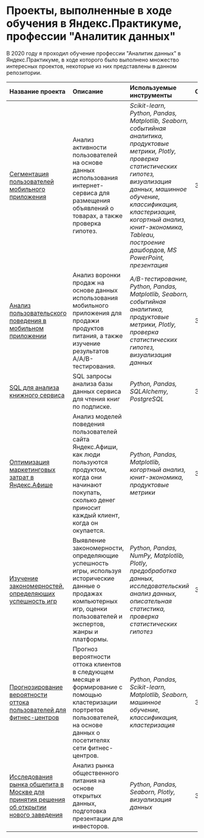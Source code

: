 # Проекты, выполненные в ходе обучения в Яндекс.Практикуме, профессии "Аналитик данных"

В 2020 году я проходил обучение профессии "Аналитик данных" в Яндекс.Практикуме, в ходе которого было выполнено множество интересных проектов, некоторые из них представлены в данном репозитории.

| Название проекта | Описание | Используемые инструменты | Статус |
| :---------------------- | :---------------------- | :---------------------- | :---------------------- |
| [Сегментация пользователей мобильного приложения](https://github.com/Alexandr-90/yandex-praktikum-projects/tree/master/mobile-app-group) | Анализ активности пользователей на основе данных использования интернет-сервиса для размещения объявлений о товарах, а также проверка гипотез.| *Scikit-learn, Python, Pandas, Matplotlib, Seaborn, событийная аналитика, продуктовые метрики, Plotly, проверка статистических гипотез, визуализация данных, машинное обучение, классификация, кластеризация, когортный анализ, юнит-экономика, Tableau, построение дашбордов, MS PowerPoint, презентация*| Завершён|
| [Анализ пользовательского поведения в мобильном приложении](https://github.com/Alexandr-90/yandex-praktikum-projects/tree/master/user-behaviour-mob-app-aab-test) | Анализ воронки продаж на основе данных использования мобильного приложения для продажи продуктов питания, а также изучение результатов A/A/B-тестирования.| *A/B-тестирование, Python, Pandas, Matplotlib, Seaborn, событийная аналитика, продуктовые метрики, Plotly, проверка статистических гипотез, визуализация данных*| Завершён|
| [SQL для анализа книжного сервиса](https://github.com/Alexandr-90/yandex-praktikum-projects/tree/master/sql) | SQL запросы анализа базы данных сервиса для чтения книг по подписке.| *Python, Pandas, SQLAlchemy, PostgreSQL*| Завершён|
| [Оптимизация маркетинговых затрат в Яндекс.Афише](https://github.com/Alexandr-90/yandex-praktikum-projects/tree/master/marketing-costs-yandex-afisha) | Анализ моделей поведения пользователей сайта Яндекс.Афиши, как люди пользуются продуктом, когда они начинают покупать, сколько денег приносит каждый клиент, когда он окупается.| *Python, Pandas, Matplotlib, когортный анализ, юнит-экономика, продуктовые метрики*| Завершён|
| [Изучение закономерностей, определяющих успешность игр](https://github.com/Alexandr-90/yandex-praktikum-projects/tree/master/game-platforms) | Выявление закономерности, определяющие успешность игры, используя исторические данные о продажах компьютерных игр, оценки пользователей и экспертов, жанры и платформы.| *Python, Pandas, NumPy, Matplotlib, Plotly, предобработка данных, исследовательский анализ данных, описательная статистика, проверка статистических гипотез*| Завершён|
| [Прогнозирование вероятности оттока пользователей для фитнес-центров](https://github.com/Alexandr-90/yandex-praktikum-projects/tree/master/gym-churn-prediction) | Прогноз вероятности оттока клиентов в следующем месяце и формирование с помощью кластеризации портретов пользователей, на основе данных о посетителях сети фитнес-центров.| *Python, Pandas, Scikit-learn, Matplotlib, Seaborn, машинное обучение, классификация, кластеризация*| Завершён|
| [Исследования рынка общепита в Москве для принятия решения об открытии нового заведения](https://github.com/Alexandr-90/yandex-praktikum-projects/tree/master/moscow-restaurant-market) | Анализ рынка общественного питания на основе открытых данных, подготовка презентации для инвесторов.| *Python, Pandas, Seaborn, Plotly, визуализация данных*| Завершён|
